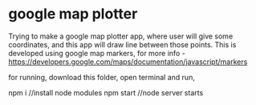 # google map plotter

Trying to make a google map plotter app, where user will give some coordinates, and this app will draw line between those points. This is developed using google map markers, for more info - https://developers.google.com/maps/documentation/javascript/markers

for running, download this folder, open terminal and run, 

npm i //install node modules
npm start //node server starts
